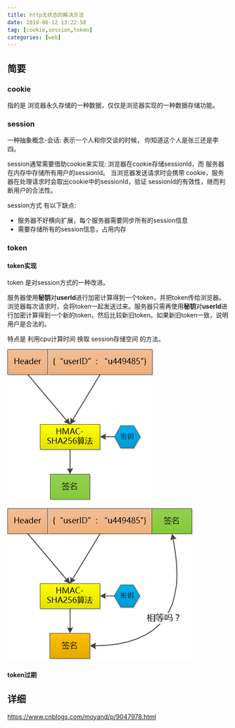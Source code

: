 ```yaml
---
title: http无状态的解决方法
date: 2019-06-12 13:22:58
tag: [cookie,session,token]
categories: [web]
---
```




## 简要

### cookie

指的是 浏览器永久存储的一种数据，仅仅是浏览器实现的一种数据存储功能。

### session
一种抽象概念-会话: 表示一个人和你交谈的时候， 你知道这个人是张三还是李四。

session通常需要借助cookie来实现: 
浏览器在cookie存储sessionId，而 服务器在内存中存储所有用户的sessionId。
当浏览器发送请求时会携带 cookie，服务器在处理请求时会取出cookie中的sessionId，验证 sessionId的有效性，继而判断用户的合法性。

session方式 有以下缺点:

- 服务器不好横向扩展，每个服务器需要同步所有的session信息
- 需要存储所有的session信息，占用内存

### token

#### token实现

token 是对session方式的一种改进。

服务器使用**秘钥**对**userId**进行加密计算得到一个token，并把token传给浏览器。浏览器每次请求时，会将token一起发送过来。服务器只需再使用**秘钥**对**userId**进行加密计算得到一个新的token，然后比较新旧token。如果新旧token一致，说明用户是合法的。

特点是 利用cpu计算时间 换取 session存储空间 的方法。

![img](cookie_session_token/1350514-20180504123206667-444188772.png)

![img](cookie_session_token/1350514-20180504123326596-1492094512.png)



#### token过期



## 详细

https://www.cnblogs.com/moyand/p/9047978.html